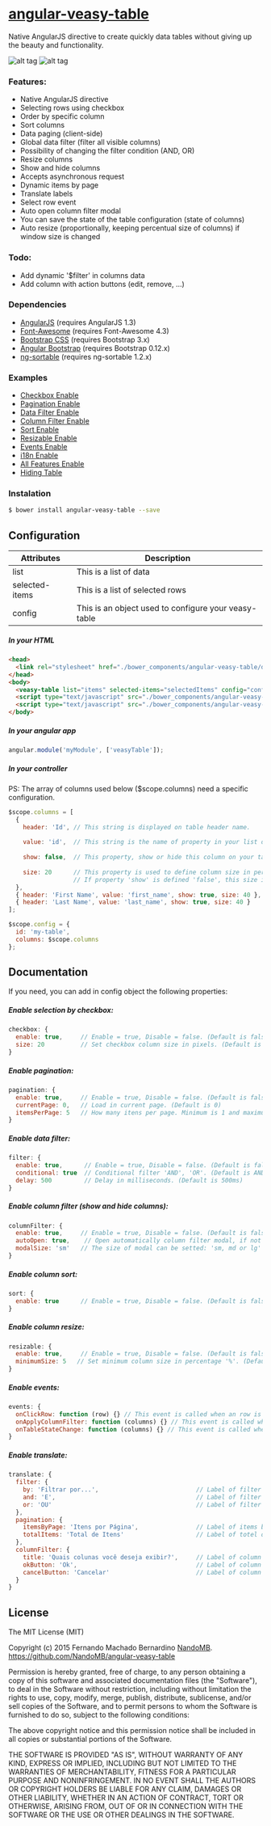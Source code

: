 # [angular-veasy-table](http://nandomb.github.io/angular-veasy-table)

Native AngularJS directive to create quickly data tables without giving up the beauty and functionality.
<br/>

![alt tag](https://raw.githubusercontent.com/NandoMB/angular-veasy-table/gh-pages/images/v1.4.0.png)
![alt tag](https://raw.githubusercontent.com/NandoMB/angular-veasy-table/gh-pages/images/v1.4.0_modal.png)

### Features:
* Native AngularJS directive
* Selecting rows using checkbox
* Order by specific column
* Sort columns
* Data paging (client-side)
* Global data filter (filter all visible columns)
* Possibility of changing the filter condition (AND, OR)
* Resize columns
* Show and hide columns
* Accepts asynchronous request
* Dynamic items by page
* Translate labels
* Select row event
* Auto open column filter modal
* You can save the state of the table configuration (state of columns)
* Auto resize (proportionally, keeping percentual size of columns) if window size is changed


### Todo:
* Add dynamic '$filter' in columns data
* Add column with action buttons (edit, remove, ...)

### Dependencies
* [AngularJS](https://angularjs.org/) (requires AngularJS 1.3)
* [Font-Awesome](http://fortawesome.github.io/Font-Awesome/) (requires Font-Awesome 4.3)
* [Bootstrap CSS](http://getbootstrap.com/) (requires Bootstrap 3.x)
* [Angular Bootstrap](https://angular-ui.github.io/bootstrap/) (requires Bootstrap 0.12.x)
* [ng-sortable](https://github.com/a5hik/ng-sortable) (requires ng-sortable 1.2.x)


### Examples
* [Checkbox Enable](http://nandomb.github.io/angular-veasy-table/demo/demo_1_checkbox/)
* [Pagination Enable](http://nandomb.github.io/angular-veasy-table/demo/demo_2_pagination/)
* [Data Filter Enable](http://nandomb.github.io/angular-veasy-table/demo/demo_3_filter/)
* [Column Filter Enable](http://nandomb.github.io/angular-veasy-table/demo/demo_4_columnFilter/)
* [Sort Enable](http://nandomb.github.io/angular-veasy-table/demo/demo_5_sort/)
* [Resizable Enable](http://nandomb.github.io/angular-veasy-table/demo/demo_6_resizable/)
* [Events Enable](http://nandomb.github.io/angular-veasy-table/demo/demo_7_events/)
* [i18n Enable](http://nandomb.github.io/angular-veasy-table/demo/demo_8_i18n/)
* [All Features Enable](http://nandomb.github.io/angular-veasy-table/demo/demo_9_all_features/)
* [Hiding Table](http://nandomb.github.io/angular-veasy-table/demo/demo_10_hiding_table/)

### Instalation
```sh
$ bower install angular-veasy-table --save
```

## Configuration

Attributes           | Description
---------------------|----------------
list                 | This is a list of data
selected-items       | This is a list of selected rows
config               | This is an object used to configure your veasy-table

##### In your HTML
```html
<head>
  <link rel="stylesheet" href="./bower_components/angular-veasy-table/dist/css/veasy-table.min.css">
</head>
<body>
  <veasy-table list="items" selected-items="selectedItems" config="config"></veasy-table>
  <script type="text/javascript" src="./bower_components/angular-veasy-table/dist/js/veasy-table.min.js"></script>
  <script type="text/javascript" src="./bower_components/angular-veasy-table/dist/js/veasy-table-tpls.min.js"></script>
</body>
```

##### In your angular app
```js
angular.module('myModule', ['veasyTable']);
```

##### In your controller
PS: The array of columns used below ($scope.columns) need a specific configuration.
```js
$scope.columns = [
  {
    header: 'Id', // This string is displayed on table header name.
    
    value: 'id',  // This string is the name of property in your list declared on your html.
    
    show: false,  // This property, show or hide this column on your table.
    
    size: 20      // This property is used to define column size in percentage (%)
                  // If property 'show' is defined 'false', this size is ignored
  },
  { header: 'First Name', value: 'first_name', show: true, size: 40 },
  { header: 'Last Name', value: 'last_name', show: true, size: 40 }
];

$scope.config = {
  id: 'my-table',
  columns: $scope.columns
};
```

## Documentation
If you need, you can add in config object the following properties:
<br />
##### Enable selection by checkbox:

```js
checkbox: {
  enable: true,     // Enable = true, Disable = false. (Default is false)
  size: 20          // Set checkbox column size in pixels. (Default is 20)
}
```

##### Enable pagination:
```js
pagination: {
  enable: true,     // Enable = true, Disable = false. (Default is false)
  currentPage: 0,   // Load in current page. (Default is 0)
  itemsPerPage: 5   // How many itens per page. Minimum is 1 and maximum is 100. (Default is 10)
}
```

##### Enable data filter:
```js
filter: {
  enable: true,      // Enable = true, Disable = false. (Default is false)
  conditional: true  // Conditional filter 'AND', 'OR'. (Default is AND)
  delay: 500         // Delay in milliseconds. (Default is 500ms)
}
```

##### Enable column filter (show and hide columns):
```js
columnFilter: {
  enable: true,     // Enable = true, Disable = false. (Default is false)
  autoOpen: true,    // Open automatically column filter modal, if not have visible columns. (Default is false)
  modalSize: 'sm'   // The size of modal can be setted: 'sm, md or lg' (Default is 'md')
}
```

##### Enable column sort:
```js
sort: {
  enable: true      // Enable = true, Disable = false. (Default is false)
}
```

##### Enable column resize:
```js
resizable: {
  enable: true,     // Enable = true, Disable = false. (Default is false)
  minimumSize: 5   // Set minimum column size in percentage '%'. (Default is 5)
}
```

##### Enable events:
```js
events: {
  onClickRow: function (row) {} // This event is called when an row is clicked
  onApplyColumnFilter: function (columns) {} // This event is called when 'apply column' button (in modal) is clicked
  onTableStateChange: function (columns) {} // This event is called when state of columns (visibility, size, ...) is changed
}
```

##### Enable translate:
```js
translate: {
  filter: {
    by: 'Filtrar por...',                           // Label of filter input
    and: 'E',                                       // Label of filter condition AND
    or: 'OU'                                        // Label of filter condition OR
  },
  pagination: {
    itemsByPage: 'Itens por Página',                // Label of items by page
    totalItems: 'Total de Itens'                    // Label of totel of items
  },
  columnFilter: {
    title: 'Quais colunas você deseja exibir?',     // Label of column filter modal title
    okButton: 'Ok',                                 // Label of column filter modal ok button
    cancelButton: 'Cancelar'                        // Label of column filter modal cancel button
  }
}
```

## License
The MIT License (MIT)

Copyright (c) 2015 Fernando Machado Bernardino
[NandoMB](https://github.com/NandoMB). https://github.com/NandoMB/angular-veasy-table

Permission is hereby granted, free of charge, to any person obtaining a copy
of this software and associated documentation files (the "Software"), to deal
in the Software without restriction, including without limitation the rights
to use, copy, modify, merge, publish, distribute, sublicense, and/or sell
copies of the Software, and to permit persons to whom the Software is
furnished to do so, subject to the following conditions:

The above copyright notice and this permission notice shall be included in all
copies or substantial portions of the Software.

THE SOFTWARE IS PROVIDED "AS IS", WITHOUT WARRANTY OF ANY KIND, EXPRESS OR
IMPLIED, INCLUDING BUT NOT LIMITED TO THE WARRANTIES OF MERCHANTABILITY,
FITNESS FOR A PARTICULAR PURPOSE AND NONINFRINGEMENT. IN NO EVENT SHALL THE
AUTHORS OR COPYRIGHT HOLDERS BE LIABLE FOR ANY CLAIM, DAMAGES OR OTHER
LIABILITY, WHETHER IN AN ACTION OF CONTRACT, TORT OR OTHERWISE, ARISING FROM,
OUT OF OR IN CONNECTION WITH THE SOFTWARE OR THE USE OR OTHER DEALINGS IN THE
SOFTWARE.
